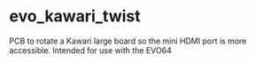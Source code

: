# evo_kawari_twist
PCB to rotate a Kawari large board so the mini HDMI port is more accessible. Intended for use with the EVO64
